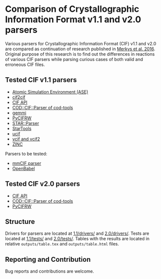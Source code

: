 Comparison of Crystallographic Information Format v1.1 and v2.0 parsers
=======================================================================

Various parsers for Crystallographic Information Format (CIF) v1.1 and
v2.0 are compared as continuation of research published in
[Merkys et al. 2016](http://scripts.iucr.org/cgi-bin/paper?po5052).
Original purpose of this research is to find out the differences in
reactions of various CIF parsers while parsing curious cases of both
valid and erroneous CIF files.

Tested CIF v1.1 parsers
-----------------------

* [Atomic Simulation Environment (ASE)](http://wiki.fysik.dtu.dk/ase)
* [cif2cif](http://doi.org/10.1107/S0021889896006371)
* [CIF API](https://github.com/COMCIFS/cif_api)
* [COD::CIF::Parser of cod-tools](http://wiki.crystallography.net/cod-tools/)
* [gemmi](https://github.com/project-gemmi/gemmi.git)
* [PyCIFRW](https://bitbucket.org/jamesrhester/pycifrw/)
* [STAR::Parser](http://pdb.sdsc.edu/STAR/index.html)
* [StarTools](http://www.globalphasing.com/startools/)
* [ucif](http://doi.org/10.1107/S0021889811041161)
* [vcif and vcif2](http://www.iucr.org/resources/cif/software/archived/vcif-1.2)
* [ZINC](http://www.iucr.org/__data/iucr/cif/software/zinc/doc/zinc-paper.pdf)

Parsers to be tested:

* [mmCIF parser](https://github.com/gjbekker/cif-parsers)
* [OpenBabel](https://github.com/openbabel/openbabel)

Tested CIF v2.0 parsers
-----------------------

* [CIF API](https://github.com/COMCIFS/cif_api)
* [COD::CIF::Parser of cod-tools](http://wiki.crystallography.net/cod-tools/)
* [PyCIFRW](https://bitbucket.org/jamesrhester/pycifrw/)

Structure
---------

Drivers for parsers are located at [1.1/drivers/](1.1/drivers/) and
[2.0/drivers/](2.0/drivers/). Tests are located at 
[1.1/tests/](1.1/tests/) and [2.0/tests/](2.0/tests/). Tables with the
results are located in relative ``outputs/table.tex`` and
``outputs/table.html`` files.

Reporting and Contribution
--------------------------

Bug reports and contributions are welcome.
